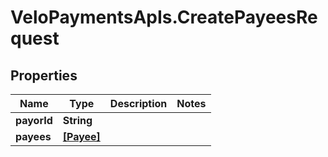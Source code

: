 # VeloPaymentsApIs.CreatePayeesRequest

## Properties
Name | Type | Description | Notes
------------ | ------------- | ------------- | -------------
**payorId** | **String** |  | 
**payees** | [**[Payee]**](Payee.md) |  | 


